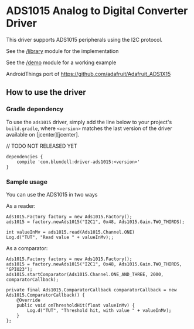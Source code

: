 # ADS1015 Analog to Digital Converter Driver

This driver supports ADS1015 peripherals using the I2C protocol.

See the [/library](/library) module for the implementation

See the [/demo](/demo) module for a working example

AndroidThings port of https://github.com/adafruit/Adafruit_ADS1X15

How to use the driver
---------------------

### Gradle dependency

To use the `ads1015` driver, simply add the line below to your project's `build.gradle`,
where `<version>` matches the last version of the driver available on [jcenter][jcenter].

// TODO NOT RELEASED YET

```
dependencies {
    compile 'com.blundell:driver-ads1015:<version>'
}
```

### Sample usage

You can use the ADS1015 in two ways

As a reader:

```
Ads1015.Factory factory = new Ads1015.Factory();
ads1015 = factory.newAds1015("I2C1", 0x48, Ads1015.Gain.TWO_THIRDS);
        
int valueInMv = ads1015.read(Ads1015.Channel.ONE)
Log.d("TUT", "Read value " + valueInMv);;
```

As a comparator:

```
Ads1015.Factory factory = new Ads1015.Factory();
ads1015 = factory.newAds1015("I2C1", 0x48, Ads1015.Gain.TWO_THIRDS, "GPIO23");
ads1015.startComparator(Ads1015.Channel.ONE_AND_THREE, 2000, comparatorCallback);

private final Ads1015.ComparatorCallback comparatorCallback = new Ads1015.ComparatorCallback() {
    @Override
    public void onThresholdHit(float valueInMv) {
        Log.d("TUT", "Threshold hit, with value " + valueInMv);
    }
};
```

